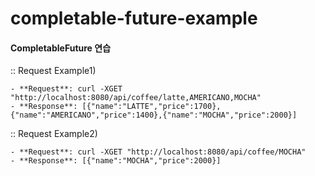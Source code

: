 # completable-future-example
#### CompletableFuture 연습

:: Request Example1)
```
- **Request**: curl -XGET "http://localhost:8080/api/coffee/latte,AMERICANO,MOCHA"
- **Response**: [{"name":"LATTE","price":1700},{"name":"AMERICANO","price":1400},{"name":"MOCHA","price":2000}]
```

:: Request Example2)
```
- **Request**: curl -XGET "http://localhost:8080/api/coffee/MOCHA"
- **Response**: [{"name":"MOCHA","price":2000}]
```